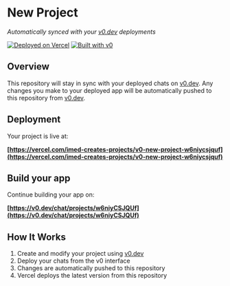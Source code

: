 # New Project

*Automatically synced with your [v0.dev](https://v0.dev) deployments*

[![Deployed on Vercel](https://img.shields.io/badge/Deployed%20on-Vercel-black?style=for-the-badge&logo=vercel)](https://vercel.com/imed-creates-projects/v0-new-project-w6niycsjquf)
[![Built with v0](https://img.shields.io/badge/Built%20with-v0.dev-black?style=for-the-badge)](https://v0.dev/chat/projects/w6niyCSJQUf)

## Overview

This repository will stay in sync with your deployed chats on [v0.dev](https://v0.dev).
Any changes you make to your deployed app will be automatically pushed to this repository from [v0.dev](https://v0.dev).

## Deployment

Your project is live at:

**[https://vercel.com/imed-creates-projects/v0-new-project-w6niycsjquf](https://vercel.com/imed-creates-projects/v0-new-project-w6niycsjquf)**

## Build your app

Continue building your app on:

**[https://v0.dev/chat/projects/w6niyCSJQUf](https://v0.dev/chat/projects/w6niyCSJQUf)**

## How It Works

1. Create and modify your project using [v0.dev](https://v0.dev)
2. Deploy your chats from the v0 interface
3. Changes are automatically pushed to this repository
4. Vercel deploys the latest version from this repository